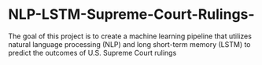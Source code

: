 # NLP-LSTM-Supreme-Court-Rulings-
The goal of this project is to create a machine learning pipeline that utilizes natural language processing (NLP) and long short-term memory (LSTM) to predict the outcomes of U.S. Supreme Court rulings
